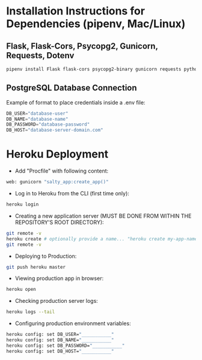 # Installation Instructions for Dependencies (pipenv, Mac/Linux)

## Flask, Flask-Cors, Psycopg2, Gunicorn, Requests, Dotenv
```sh
pipenv install Flask flask-cors psycopg2-binary gunicorn requests python-dotenv
```
## PostgreSQL Database Connection
Example of format to place credentials inside a .env file:
```py
DB_USER="database-user"
DB_NAME="database-name"
DB_PASSWORD="database-password"
DB_HOST="database-server-domain.com"
```

# Heroku Deployment
- Add "Procfile" with following content:
```sh
web: gunicorn "salty_app:create_app()"
```
- Log in to Heroku from the CLI (first time only):
```sh
heroku login
```
- Creating a new application server (MUST BE DONE FROM WITHIN THE REPOSITORY'S ROOT DIRECTORY):
```sh
git remote -v
heroku create # optionally provide a name... "heroku create my-app-name"
git remote -v
```
- Deploying to Production:
```sh
git push heroku master
```
- Viewing production app in browser:
```sh
heroku open
```
- Checking production server logs:
```sh
heroku logs --tail
```
- Configuring production environment variables:
```sh
heroku config: set DB_USER="___________"
heroku config: set DB_NAME="___________"
heroku config: set DB_PASSWORD="___________"
heroku config: set DB_HOST="___________"
```